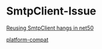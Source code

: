 # SmtpClient-Issue

[Reusing SmtpClient hangs in net50](https://github.com/dotnet/runtime/issues/49340)

[platform-compat](https://github.com/dotnet/platform-compat/commits/master/docs/DE0005.md)

